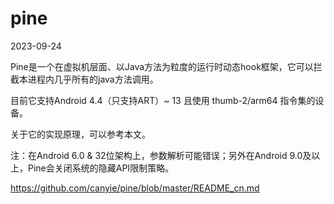 # pine

2023-09-24

Pine是一个在虚拟机层面、以Java方法为粒度的运行时动态hook框架，它可以拦截本进程内几乎所有的java方法调用。

目前它支持Android 4.4（只支持ART）~ 13 且使用 thumb-2/arm64 指令集的设备。

关于它的实现原理，可以参考本文。

注：在Android 6.0 & 32位架构上，参数解析可能错误；另外在Android 9.0及以上，Pine会关闭系统的隐藏API限制策略。

https://github.com/canyie/pine/blob/master/README_cn.md
